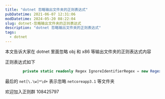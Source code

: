 ```yaml
---
title: "dotnet 忽略输出文件夹的正则表达式"
pubDatetime: 2021-06-07 12:31:06
modDatetime: 2024-05-20 08:22:04
slug: dotnet-忽略输出文件夹的正则表达式
description: "dotnet 忽略输出文件夹的正则表达式"
tags:
  - dotnet
---
```





本文告诉大家在 dotnet 里面忽略 obj 和 x86 等输出文件夹的正则表达式内容

<!--more-->


<!-- CreateTime:2021/6/7 20:31:06 -->


<!-- 发布 -->

正则表达式如下

```csharp
        private static readonly Regex IgnoreIdentifierRegex = new Regex(@"^([Bb]in|[Oo]bj|[Dd]ebug|[Rr]elease|[Xx]86|[Xx]64|net[\.\w]*\d+)$");
```

最后的 `net[\.\w]*\d+` 表示忽略 `netcoreapp3.1` 等文件夹

欢迎加入正则群 108425797

